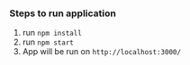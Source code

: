 ### Steps to run application
1. run `npm install`
2. run `npm start`
3. App will be run on `http://localhost:3000/`